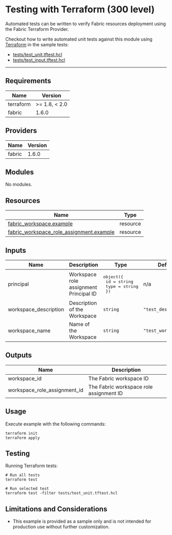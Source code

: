<!-- BEGIN_TF_DOCS -->
# Testing with Terraform (300 level)

Automated tests can be written to verify Fabric resources deployment using the Fabric Terraform Provider.

Checkout how to write automated unit tests against this module using [Terraform](https://developer.hashicorp.com/terraform/cli/test) in the sample tests:

- [tests/test\_unit.tftest.hcl](./tests/test\_unit.tftest.hcl)
- [tests/test\_input.tftest.hcl](./tests/test\_input.tftest.hcl)

---

## Requirements

| Name      | Version       |
|-----------|---------------|
| terraform | >= 1.8, < 2.0 |
| fabric    | 1.6.0         |

## Providers

| Name   | Version |
|--------|---------|
| fabric | 1.6.0   |

## Modules

No modules.

## Resources

| Name                                                                                                                                                | Type     |
|-----------------------------------------------------------------------------------------------------------------------------------------------------|----------|
| [fabric_workspace.example](https://registry.terraform.io/providers/microsoft/fabric/1.6.0/docs/resources/workspace)                                 | resource |
| [fabric_workspace_role_assignment.example](https://registry.terraform.io/providers/microsoft/fabric/1.6.0/docs/resources/workspace_role_assignment) | resource |

## Inputs

| Name                   | Description                            | Type                                                                     | Default              | Required |
|------------------------|----------------------------------------|--------------------------------------------------------------------------|----------------------|:--------:|
| principal              | Workspace role assignment Principal ID | <pre>object({<br/>    id   = string<br/>    type = string<br/>  })</pre> | n/a                  |   yes    |
| workspace\_description | Description of the Workspace           | `string`                                                                 | `"test_description"` |    no    |
| workspace\_name        | Name of the Workspace                  | `string`                                                                 | `"test_workspace"`   |    no    |

## Outputs

| Name                            | Description                             |
|---------------------------------|-----------------------------------------|
| workspace\_id                   | The Fabric workspace ID                 |
| workspace\_role\_assignment\_id | The Fabric workspace role assignment ID |

## Usage

Execute example with the following commands:

```shell
terraform init
terraform apply
```

## Testing

Running Terraform tests:

```shell
# Run all tests
terraform test

# Run selected test
terraform test -filter tests/test_unit.tftest.hcl
```

## Limitations and Considerations

- This example is provided as a sample only and is not intended for production use without further customization.
<!-- END_TF_DOCS -->